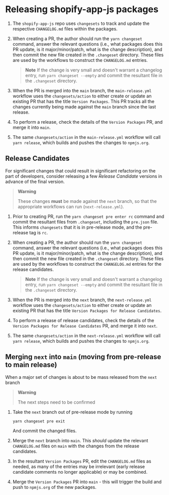 # Releasing shopify-app-js packages

1. The `shopify-app-js` repo uses `changesets` to track and update the respective `CHANGELOG.md` files within the packages.

1. When creating a PR, the author should run the `yarn changeset` command, answer the relevant questions (i.e., what packages does this PR update, is it major/minor/patch, what is the change description), and then commit the new file created in the `.changeset` directory. These files are used by the workflows to construct the `CHANGELOG.md` entries.

   > **Note**
   > If the change is very small and doesn't warrant a changelog entry, run `yarn changeset --empty` and commit the resultant file in the `.changeset` directory.

1. When the PR is merged into the `main` branch, the `main-release.yml` workflow uses the `changesets/action` to either create or update an existing PR that has the title `Version Packages`. This PR tracks all the changes currently being made against the `main` branch since the last release.

1. To perform a release, check the details of the `Version Packages` PR, and merge it into `main`.

1. The same `changesets/action` in the `main-release.yml` workflow will call `yarn release`, which builds and pushes the changes to `npmjs.org`.

## Release Candidates

For significant changes that could result in significant refactoring on the part of developers, consider releasing a few _Release Candidate_ versions in advance of the final version.

> **Warning**
>
> These changes **must** be made against the `next` branch, so that the appropriate workflows can run (`next-release.yml`).

1. Prior to creating PR, run the `yarn changeset pre enter rc` command and commit the resultant files from `.changeset`, including the `pre.json` file. This informs `changesets` that it is in pre-release mode, and the pre-release tag is `rc`.

1. When creating a PR, the author should run the `yarn changeset` command, answer the relevant questions (i.e., what packages does this PR update, is it major/minor/patch, what is the change description), and then commit the new file created in the `.changeset` directory. These files are used by the workflows to construct the `CHANGELOG.md` entries for the release candidates.

   > **Note**
   > If the change is very small and doesn't warrant a changelog entry, run `yarn changeset --empty` and commit the resultant file in the `.changeset` directory.

1. When the PR is merged into the `next` branch, the `next-release.yml` workflow uses the `changesets/action` to either create or update an existing PR that has the title `Version Packages for Release Candidates`.

1. To perform a release of release candidates, check the details of the `Version Packages for Release Candidates` PR, and merge it into `next`.

1. The same `changesets/action` in the `next-release.yml` workflow will call `yarn release`, which builds and pushes the changes to `npmjs.org`.

## Merging `next` into `main` (moving from pre-release to main release)

When a major set of changes is about to be mass released from the `next` branch

> **Warning**
>
> The next steps need to be confirmed

1. Take the `next` branch out of pre-release mode by running

   ```shell
   yarn changeset pre exit
   ```

   And commit the changed files.

1. Merge the `next` branch into `main`. This _should_ update the relevant `CHANGELOG.md` files on `main` with the changes from the release candidates.

1. In the resultant `Version Packages` PR, edit the `CHANGELOG.md` files as needed, as many of the entries may be irrelevant (early release candidate comments no longer applicable) or may be combined.

1. Merge the `Version Packages` PR into `main` - this will trigger the build and push to `npmjs.org` of the new packages.
